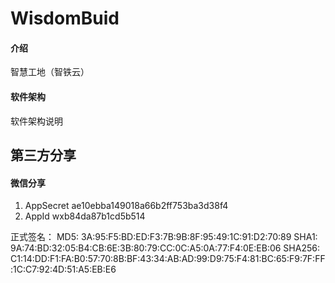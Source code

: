 # WisdomBuid

#### 介绍
智慧工地（智铁云）

#### 软件架构
软件架构说明


## 第三方分享

#### 微信分享
1.  AppSecret  ae10ebba149018a66b2ff753ba3d38f4
2.  AppId   wxb84da87b1cd5b514


正式签名：
MD5:  3A:95:F5:BD:ED:F3:7B:9B:8F:95:49:1C:91:D2:70:89
         SHA1: 9A:74:BD:32:05:B4:CB:6E:3B:80:79:CC:0C:A5:0A:77:F4:0E:EB:06
         SHA256: C1:14:DD:F1:FA:B0:57:70:8B:BF:43:34:AB:AD:99:D9:75:F4:81:BC:65:F9:7F:FF:1C:C7:92:4D:51:A5:EB:E6



